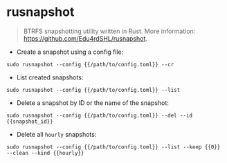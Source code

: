 # rusnapshot

> BTRFS snapshotting utility written in Rust.
> More information: <https://github.com/Edu4rdSHL/rusnapshot>.

- Create a snapshot using a config file:

`sudo rusnapshot --config {{/path/to/config.toml}} --cr`

- List created snapshots:

`sudo rusnapshot --config {{/path/to/config.toml}} --list`

- Delete a snapshot by ID or the name of the snapshot:

`sudo rusnapshot --config {{/path/to/config.toml}} --del --id {{snapshot_id}}`

- Delete all `hourly` snapshots:

`sudo rusnapshot --config {{/path/to/config.toml}} --list --keep {{0}} --clean --kind {{hourly}}`
